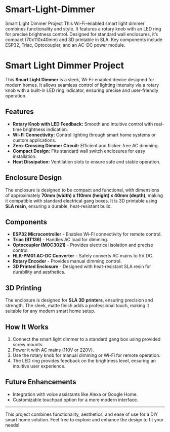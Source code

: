 # Smart-Light-Dimmer
Smart Light Dimmer Project This Wi-Fi-enabled smart light dimmer combines functionality and style. It features a rotary knob with an LED ring for precise brightness control. Designed for standard wall enclosures, it’s compact (70x110x40mm) and 3D printable in SLA. Key components include ESP32, Triac, Optocoupler, and an AC-DC power module.


# Smart Light Dimmer Project

This **Smart Light Dimmer** is a sleek, Wi-Fi-enabled device designed for modern homes. It allows seamless control of lighting intensity via a rotary knob with a built-in LED ring indicator, ensuring precise and user-friendly operation.

## Features

- **Rotary Knob with LED Feedback:** Smooth and intuitive control with real-time brightness indication.
- **Wi-Fi Connectivity:** Control lighting through smart home systems or custom applications.
- **Zero-Crossing Dimmer Circuit:** Efficient and flicker-free AC dimming.
- **Compact Design:** Fits standard wall switch enclosures for easy installation.
- **Heat Dissipation:** Ventilation slots to ensure safe and stable operation.

## Enclosure Design

The enclosure is designed to be compact and functional, with dimensions of approximately **70mm (width) x 110mm (height) x 40mm (depth)**, making it compatible with standard electrical gang boxes. It is 3D printable using **SLA resin**, ensuring a durable, heat-resistant build.

## Components

- **ESP32 Microcontroller** - Enables Wi-Fi connectivity for remote control.
- **Triac (BT136)** - Handles AC load for dimming.
- **Optocoupler (MOC3021)** - Provides electrical isolation and precise control.
- **HLK-PM01 AC-DC Converter** - Safely converts AC mains to 5V DC.
- **Rotary Encoder** - Provides manual dimming control.
- **3D Printed Enclosure** - Designed with heat-resistant SLA resin for durability and aesthetics.

## 3D Printing

The enclosure is designed for **SLA 3D printers**, ensuring precision and strength. The sleek, matte finish adds a professional touch, making it suitable for any modern smart home setup.

## How It Works

1. Connect the smart light dimmer to a standard gang box using provided screw mounts.
2. Power it with AC mains (110V or 220V).
3. Use the rotary knob for manual dimming or Wi-Fi for remote operation.
4. The LED ring provides feedback on the brightness level, ensuring an intuitive user experience.

## Future Enhancements

- Integration with voice assistants like Alexa or Google Home.
- Customizable touchpad option for a more modern interface.

---

This project combines functionality, aesthetics, and ease of use for a DIY smart home solution. Feel free to explore and enhance the design to fit your needs!
